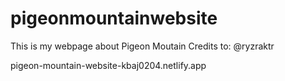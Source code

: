 # pigeonmountainwebsite
This is my webpage about Pigeon Moutain
Credits to:
@ryzraktr

    
pigeon-mountain-website-kbaj0204.netlify.app
